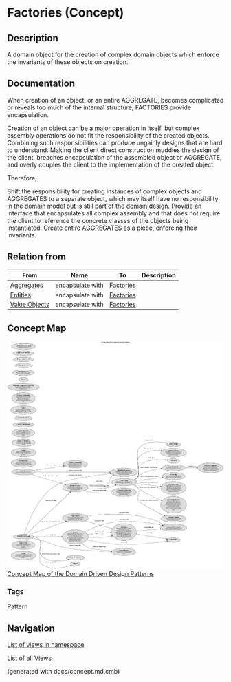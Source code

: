 # Factories (Concept)
## Description
A domain object for the creation of complex domain objects which enforce the
invariants of these objects on creation.

## Documentation
When creation of an object, or an entire AGGREGATE, becomes complicated or
reveals too much of the internal structure, FACTORIES provide encapsulation.

Creation of an object can be a major operation in itself, but complex assembly
operations do not fit the responsibility of the created objects. Combining such
responsibilities can produce ungainly designs that are hard to understand.
Making the client direct construction  muddies the design of the client,
breaches encapsulation of the assembled object or AGGREGATE, and overly couples
the client to the implementation of the created object.

Therefore,

Shift the responsibility for creating instances of complex objects and
AGGREGATES to a separate object, which may itself have no responsibility in the
domain model but is still part of the domain design. Provide an interface that
encapsulates all complex assembly and that does not require the client to
reference the concrete classes of the objects being instantiated. Create entire
AGGREGATES as a piece, enforcing their invariants.

## Relation from
| From | Name | To | Description |
|---|---|---|---|
| [Aggregates](../../software-development/domain-driven-design/c-aggregates.md) | encapsulate with | [Factories](../../software-development/domain-driven-design/c-factories.md) |  |
| [Entities](../../software-development/domain-driven-design/c-entities.md) | encapsulate with | [Factories](../../software-development/domain-driven-design/c-factories.md) |  |
| [Value Objects](../../software-development/domain-driven-design/c-value-objects.md) | encapsulate with | [Factories](../../software-development/domain-driven-design/c-factories.md) |  |

## Concept Map
![Concept Map of the Domain Driven Design Patterns](../../software-development/domain-driven-design/concept-view.png)
[Concept Map of the Domain Driven Design Patterns](../../software-development/domain-driven-design/concept-view.md)

### Tags
Pattern


## Navigation
[List of views in namespace](./views-in-namespace.md)

[List of all Views](../../views.md)

(generated with docs/concept.md.cmb)
